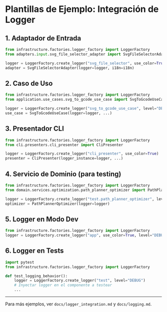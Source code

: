 # Plantillas de Ejemplo: Integración de Logger

## 1. Adaptador de Entrada
```python
from infrastructure.factories.logger_factory import LoggerFactory
from adapters.input.svg_file_selector_adapter import SvgFileSelectorAdapter

logger = LoggerFactory.create_logger("svg_file_selector", use_color=True, level="INFO")
adapter = SvgFileSelectorAdapter(logger=logger, i18n=i18n)
```

## 2. Caso de Uso
```python
from infrastructure.factories.logger_factory import LoggerFactory
from application.use_cases.svg_to_gcode_use_case import SvgToGcodeUseCase

logger = LoggerFactory.create_logger("svg_to_gcode_use_case", level="DEBUG")
use_case = SvgToGcodeUseCase(logger=logger, ...)
```

## 3. Presentador CLI
```python
from infrastructure.factories.logger_factory import LoggerFactory
from cli.presenters.cli_presenter import CliPresenter

logger = LoggerFactory.create_logger("cli_presenter", use_color=True)
presenter = CliPresenter(logger_instance=logger, ...)
```

## 4. Servicio de Dominio (para testing)
```python
from infrastructure.factories.logger_factory import LoggerFactory
from domain.services.optimization.path_planner_optimizer import PathPlannerOptimizer

logger = LoggerFactory.create_logger("test.path_planner_optimizer", level="DEBUG")
optimizer = PathPlannerOptimizer(logger=logger)
```

## 5. Logger en Modo Dev
```python
from infrastructure.factories.logger_factory import LoggerFactory
logger = LoggerFactory.create_logger("app", use_color=True, level="DEBUG", show_file_line=True)
```

## 6. Logger en Tests
```python
import pytest
from infrastructure.factories.logger_factory import LoggerFactory

def test_logging_behavior():
    logger = LoggerFactory.create_logger("test", level="DEBUG")
    # Inyectar logger en el componente a testear
    ...
```

---
Para más ejemplos, ver `docs/logger_integration.md` y `docs/logging.md`.
